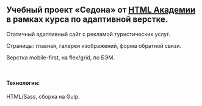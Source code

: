 ﻿## Учебный проект «Седона» от [HTML Академии](https://htmlacademy.ru/intensive/adaptive) в рамках курса по адаптивной верстке.

Статичный адаптивный сайт с рекламой туристических услуг.
&nbsp;

Страницы: главная, галерея изображений, форма обратной связи.
&nbsp;

Верстка mobile-first, на flex/grid, по БЭМ.
&nbsp;

&nbsp;

#### Технологии:

HTML/Sass, сборка на Gulp.
